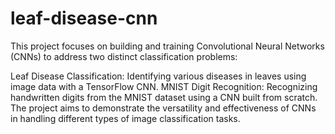 # leaf-disease-cnn

This project focuses on building and training Convolutional Neural Networks (CNNs) to address two distinct classification problems:

Leaf Disease Classification: Identifying various diseases in leaves using image data with a TensorFlow CNN.
MNIST Digit Recognition: Recognizing handwritten digits from the MNIST dataset using a CNN built from scratch.
The project aims to demonstrate the versatility and effectiveness of CNNs in handling different types of image classification tasks.